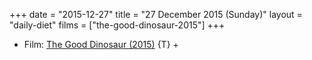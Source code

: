 +++
date = "2015-12-27"
title = "27 December 2015 (Sunday)"
layout = "daily-diet"
films = ["the-good-dinosaur-2015"]
+++

<ul>
<li class="entry films">Film: <a href="/films/the-good-dinosaur-2015">The Good Dinosaur (2015)</a> {T} +</li>
</ul>